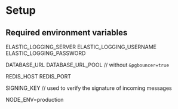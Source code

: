 # Setup

## Required environment variables

ELASTIC_LOGGING_SERVER
ELASTIC_LOGGING_USERNAME
ELASTIC_LOGGING_PASSWORD

DATABASE_URL
DATABASE_URL_POOL // without `&pgbouncer=true`

REDIS_HOST
REDIS_PORT

SIGNING_KEY // used to verify the signature of incoming messages

NODE_ENV=production
